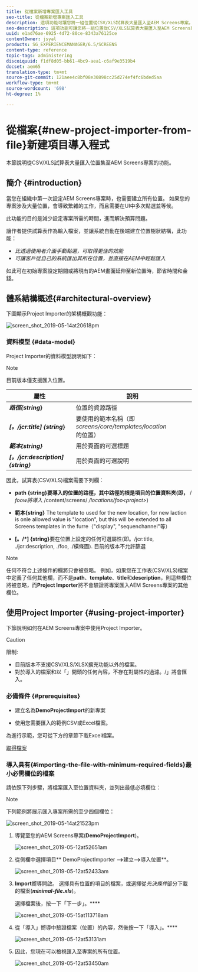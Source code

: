 ```yaml
---
title: 從檔案新增專案匯入工具
seo-title: 從檔案新增專案匯入工具
description: 這項功能可讓您將一組位置從CSV/XLS試算表大量匯入至AEM Screens專案。
seo-description: 這項功能可讓您將一組位置從CSV/XLS試算表大量匯入至AEM Screens專案。
uuid: e1ad76ae-6925-4d72-80ce-8343a76125ce
contentOwner: jsyal
products: SG_EXPERIENCEMANAGER/6.5/SCREENS
content-type: reference
topic-tags: administering
discoiquuid: f1df8d05-bb61-4bc9-aea1-c6af9e3519b4
docset: aem65
translation-type: tm+mt
source-git-commit: 121aee4c8bf08e30898cc25d274ef4fc6bded5aa
workflow-type: tm+mt
source-wordcount: '698'
ht-degree: 1%

---
```



# 從檔案{#new-project-importer-from-file}新建項目導入程式

本節說明從CSV/XLS試算表大量匯入位置集至AEM Screens專案的功能。

## 簡介 {#introduction}

當您在組織中第一次設定AEM Screens專案時，也需要建立所有位置。 如果您的專案涉及大量位置，會導致繁雜的工作，而且需要在UI中多次點選並等候。

此功能的目的是減少設定專案所需的時間，進而解決預算問題。

讓作者提供試算表作為輸入檔案，並讓系統自動在後端建立位置樹狀結構，此功能：

* *比透過使用者介面手動點選，可取得更佳的效能*
* *可讓客戶從自己的系統匯出其所在位置，並直接在AEM中輕鬆匯入*

如此可在初始專案設定期間或將現有的AEM畫面延伸至新位置時，節省時間和金錢。

## 體系結構概述{#architectural-overview}

下圖顯示Project Importer的架構概觀功能：

![screen_shot_2019-05-14at20618pm](assets/screen_shot_2019-05-14at20618pm.png)

### 資料模型 {#data-model}

Project Importer的資料模型說明如下：

>[!NOTE]
>
>目前版本僅支援匯入位置。

| **屬性** | **說明** |
|---|---|
| ***路徑{string*}** | 位置的資源路徑 |
| ***[。/jcr:title] {string*}** | 要使用的範本名稱（即&#x200B;*screens/core/templates/location*&#x200B;的位置） |
| ***範本{string}*** | 用於頁面的可選標題 |
| ***[。/jcr:description] {string}*** | 用於頁面的可選說明 |

因此，試算表(CSV/XLS)檔案需要下列欄：

* **path {string}要導入的位置的路徑，其中路徑的根是項目的位置資料夾(即，** / *foow將導入* /content/screens/ */locations/foo&lt;project>*)

* **範本{string}** The template to used for the new location, for new laction is onle allowed value is &quot;location&quot;, but this will be extended to all Screens templates in the furre（&quot;display&quot;, &quot;sequenchannel&quot;等）
* **[。/*] {string}**&#x200B;要在位置上設定的任何可選屬性(即。/jcr:title, ./jcr:description, ./foo, ./橫條圖). 目前的版本不允許篩選

>[!NOTE]
>
>任何不符合上述條件的欄將只會被忽略。 例如，如果您在工作表(CSV/XLS)檔案中定義了任何其他欄，而不是&#x200B;**path**、**template**、**title**&#x200B;和&#x200B;**description**，則這些欄位將被忽略，而&#x200B;**Project Importer**&#x200B;將不會驗證將專案匯入AEM Screens專案的其他欄位。

## 使用Project Importer {#using-project-importer}

下節說明如何在AEM Screens專案中使用Project Importer。

>[!CAUTION]
>
>限制:
>
>* 目前版本不支援CSV/XLS/XLSX擴充功能以外的檔案。
>* 對於導入的檔案和以「」開頭的任何內容，不存在對屬性的過濾。/」將會匯入。

>



### 必備條件 {#prerequisites}

* 建立名為&#x200B;**DemoProjectImport**&#x200B;的新專案

* 使用您需要匯入的範例CSV或Excel檔案。

為進行示範，您可從下方的章節下載Excel檔案。

[取得檔案](assets/minimal-file.xls)

### 導入具有{#importing-the-file-with-minimum-required-fields}最小必需欄位的檔案

請依照下列步驟，將檔案匯入至位置資料夾，並列出最低必填欄位：

>[!NOTE]
>
>下列範例將展示匯入專案所需的至少四個欄位：

![screen_shot_2019-05-14at21523pm](assets/screen_shot_2019-05-14at21523pm.png)

1. 導覽至您的AEM Screens專案(**DemoProjectImport**)。

   ![screen_shot_2019-05-12at52651am](assets/screen_shot_2019-05-12at52651am.png)

1. 從側欄中選擇項目** DemoProjectImporter **—>**&#x200B;建立&#x200B;**—>**&#x200B;導入位置**。

   ![screen_shot_2019-05-12at52433am](assets/screen_shot_2019-05-12at52433am.png)

1. **Import**&#x200B;嚮導開啟。 選擇具有位置的項目的檔案，或選擇從&#x200B;*先決條件*&#x200B;部分下載的檔案(***minimal-file.xls***)。

   選擇檔案後，按一下「下一步」。****

   ![screen_shot_2019-05-15at113718am](assets/screen_shot_2019-05-15at113718am.png)

1. 從「導入」嚮導中驗證檔案（位置）的內容，然後按一下「導入」。****

   ![screen_shot_2019-05-12at53131am](assets/screen_shot_2019-05-12at53131am.png)

1. 因此，您現在可以檢視匯入至專案的所有位置。

   ![screen_shot_2019-05-12at53450am](assets/screen_shot_2019-05-12at53450am.png)

